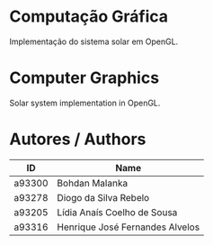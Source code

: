 # Computação Gráfica
Implementação do sistema solar em OpenGL.

# Computer Graphics
Solar system implementation in OpenGL.

# Autores / Authors
| ID | Name |
|----|------|
| a93300 | Bohdan Malanka |
| a93278 | Diogo da Silva Rebelo |
| a93205 | Lídia Anaís Coelho de Sousa |
| a93316 | Henrique José Fernandes Alvelos |